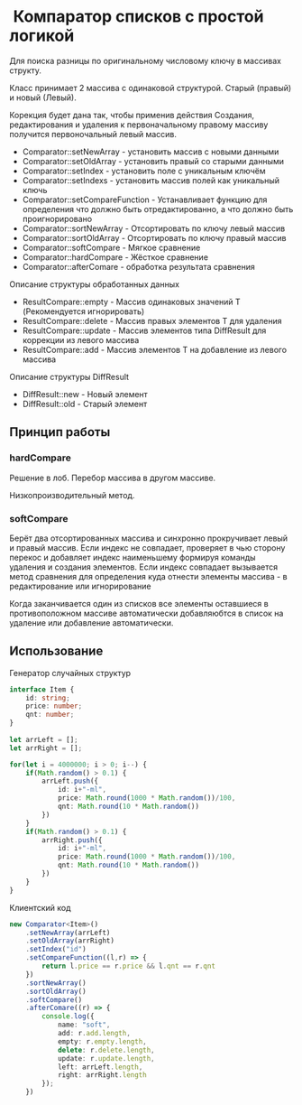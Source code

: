 
#  Компаратор списков с простой логикой

Для поиска разницы по оригинальному числовому ключу в массивах  структу.  

Класс принимает 2 массива с одинаковой структурой. Старый (правый) и новый (Левый). 

Корекция будет дана так, чтобы применив действия Создания, редактирования и удаления к первоначальному правому массиву получится первоночальный левый массив.

* Comparator<T>::setNewArray - установить массив с новыми данными
* Comparator<T>::setOldArray - установить правый со старыми данными
* Comparator<T>::setIndex - установить поле с уникальным ключём
* Comparator<T>::setIndexs - установить массив полей как уникальный ключь
* Comparator<T>::setCompareFunction - Устанавливает функцию для определения что должно быть отредактированно, а что должно быть проигнорировано
* Comparator<T>::sortNewArray - Отсортировать по ключу левый массив
* Comparator<T>::sortOldArray - Отсортировать по ключу правый массив
* Comparator<T>::softCompare - Мягкое сравнение 
* Comparator<T>::hardCompare - Жёсткое сравнение
* Comparator<T>::afterComare - обработка результата сравнения

Описание структуры обработанных данных

* ResultCompare<T>::empty - Массив одинаковых значений T (Рекомендуется игнорировать)
* ResultCompare<T>::delete - Массив  правых элементов T для удаления 
* ResultCompare<T>::update - Массив элементов типа DiffResult<T> для коррекции из левого массива
* ResultCompare<T>::add - Массив элементов T на добавление из левого массива

Описание структуры DiffResult

* DiffResult<T>::new - Новый элемент
* DiffResult<T>::old - Старый элемент

## Принцип работы

### hardCompare 

Решение в лоб. Перебор массива в другом массиве. 

Низкопроизводительный метод.

### softCompare 

Берёт два отсортированных массива и синхронно прокручивает левый и правый массив. Если индекс не совпадает, проверяет в чью сторону перекос и добавляет индекс наименьшему формируя команды удаления и создания элементов. Если индекс совпадает вызывается метод сравнения для определения куда отнести элементы массива - в редактирование или игнорирование

Когда заканчивается один из списков все элементы оставшиеся в противоположном массиве автоматически добавляюбтся в список на удаление или добавление автоматически.
 


## Использование

Генератор случайных структур

```typescript
interface Item {
    id: string;
    price: number;
    qnt: number;
}
 
let arrLeft = [];
let arrRight = [];

for(let i = 4000000; i > 0; i--) {
    if(Math.random() > 0.1) {
        arrLeft.push({
            id: i+"-ml",
            price: Math.round(1000 * Math.random())/100,
            qnt: Math.round(10 * Math.random())
        })
    } 
    if(Math.random() > 0.1) {
        arrRight.push({
            id: i+"-ml",
            price: Math.round(1000 * Math.random())/100,
            qnt: Math.round(10 * Math.random())
        })
    }
}
```


Клиентский код

```typescript
new Comparator<Item>()
    .setNewArray(arrLeft)
    .setOldArray(arrRight)
    .setIndex("id")
    .setCompareFunction((l,r) => {
        return l.price == r.price && l.qnt == r.qnt
    })
    .sortNewArray()
    .sortOldArray()
    .softCompare()
    .afterComare((r) => {
        console.log({
            name: "soft",
            add: r.add.length,
            empty: r.empty.length,
            delete: r.delete.length,
            update: r.update.length,
            left: arrLeft.length,
            right: arrRight.length
        });
    })
```

